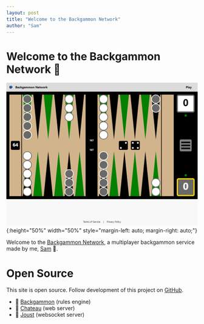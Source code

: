 ```yaml
---
layout: post
title: "Welcome to the Backgammon Network"
author: "Sam"
---
```


# Welcome to the Backgammon Network 🚀

![Backgammon Network Launch](/assets/images/backgammon-network-launch.png){:height="50%" width="50%" style="margin-left: auto; margin-right: auto;"}

Welcome to the [Backgammon Network](https://www.bkgmn.net), a multiplayer backgammon service made by me, [Sam](https://www.sambeirne.com) 👋.

# Open Source

This site is open source. Follow development of this project on [GitHub](https://github.com/softwerks).

* 🎲 [Backgammon](https://github.com/softwerks/backgammon) (rules engine)
* 🏰 [Chateau](https://github.com/softwerks/chateau) (web server)
* 🐎 [Joust](https://github.com/softwerks/joust) (websocket server)
